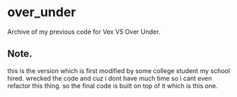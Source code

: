 # over_under
Archive of my previous code for Vex V5 Over Under.

## Note.
this is the version which is first modified by some college student my school hired. wrecked the code and cuz i dont have much time so i cant even refactor this thing. so the final code is built on top of it which is this one.
